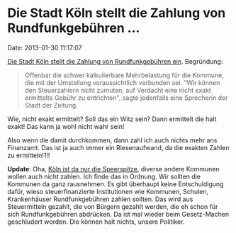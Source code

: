 Die Stadt Köln stellt die Zahlung von Rundfunkgebühren \...
===========================================================

Date: 2013-01-30 11:17:07

[Die Stadt Köln stellt die Zahlung von Rundfunkgebühren
ein](http://ml.spiegel.de/article.do?id=880404). Begründung:

> Offenbar die schwer kalkulierbare Mehrbelastung für die Kommune, die
> mit der Umstellung voraussichtlich verbunden sei. \"Wir können den
> Steuerzahlern nicht zumuten, auf Verdacht eine nicht exakt ermittelte
> Gebühr zu entrichten\", sagte jedenfalls eine Sprecherin der Stadt der
> Zeitung.

Wie, nicht exakt ermittelt? Soll das ein Witz sein? Dann ermittelt die
halt exakt! Das kann ja wohl nicht wahr sein!

Also wenn die damit durchkommen, dann zahl ich auch nichts mehr ans
Finanzamt. Das ist ja auch immer ein Riesenaufwand, da die exakten
Zahlen zu ermitteln!1!!

**Update**: Oha, [Köln ist da nur die
Speerspitze](http://www.spiegel.de/kultur/gesellschaft/neue-gez-rundfunkgebuehr-staedteverbaende-drohen-mit-boykott-a-880430.html),
diverse andere Kommunen wollen auch nicht zahlen. Ich finde das in
Ordnung. Wir sollten die Kommunen da ganz rausnehmen. Es gibt überhaupt
keine Entschuldigung dafür, wieso steuerfinanzierte Institutionen wie
Kommunen, Schulen, Krankenhäuser Rundfunkgebühren zahlen sollten. Das
wird aus Steuermitteln gezahlt, die von Bürgern gezahlt werden, die eh
schon für sich Rundfunkgebühren abdrücken. Da ist mal wieder beim
Gesetz-Machen geschludert worden. Die können halt nichts, unsere
Politiker.
